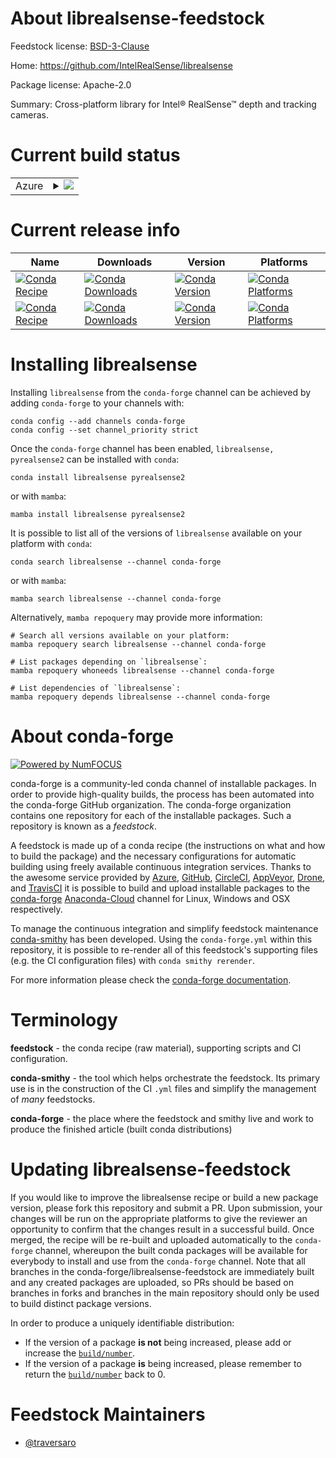 About librealsense-feedstock
============================

Feedstock license: [BSD-3-Clause](https://github.com/conda-forge/librealsense-feedstock/blob/main/LICENSE.txt)

Home: https://github.com/IntelRealSense/librealsense

Package license: Apache-2.0

Summary: Cross-platform library for Intel® RealSense™ depth and tracking cameras.

Current build status
====================


<table>
    
  <tr>
    <td>Azure</td>
    <td>
      <details>
        <summary>
          <a href="https://dev.azure.com/conda-forge/feedstock-builds/_build/latest?definitionId=11816&branchName=main">
            <img src="https://dev.azure.com/conda-forge/feedstock-builds/_apis/build/status/librealsense-feedstock?branchName=main">
          </a>
        </summary>
        <table>
          <thead><tr><th>Variant</th><th>Status</th></tr></thead>
          <tbody><tr>
              <td>linux_64_c_compiler_version10cdt_namecos7cuda_compiler_version11.2cxx_compiler_version10python3.10.____cpython</td>
              <td>
                <a href="https://dev.azure.com/conda-forge/feedstock-builds/_build/latest?definitionId=11816&branchName=main">
                  <img src="https://dev.azure.com/conda-forge/feedstock-builds/_apis/build/status/librealsense-feedstock?branchName=main&jobName=linux&configuration=linux%20linux_64_c_compiler_version10cdt_namecos7cuda_compiler_version11.2cxx_compiler_version10python3.10.____cpython" alt="variant">
                </a>
              </td>
            </tr><tr>
              <td>linux_64_c_compiler_version10cdt_namecos7cuda_compiler_version11.2cxx_compiler_version10python3.11.____cpython</td>
              <td>
                <a href="https://dev.azure.com/conda-forge/feedstock-builds/_build/latest?definitionId=11816&branchName=main">
                  <img src="https://dev.azure.com/conda-forge/feedstock-builds/_apis/build/status/librealsense-feedstock?branchName=main&jobName=linux&configuration=linux%20linux_64_c_compiler_version10cdt_namecos7cuda_compiler_version11.2cxx_compiler_version10python3.11.____cpython" alt="variant">
                </a>
              </td>
            </tr><tr>
              <td>linux_64_c_compiler_version10cdt_namecos7cuda_compiler_version11.2cxx_compiler_version10python3.8.____cpython</td>
              <td>
                <a href="https://dev.azure.com/conda-forge/feedstock-builds/_build/latest?definitionId=11816&branchName=main">
                  <img src="https://dev.azure.com/conda-forge/feedstock-builds/_apis/build/status/librealsense-feedstock?branchName=main&jobName=linux&configuration=linux%20linux_64_c_compiler_version10cdt_namecos7cuda_compiler_version11.2cxx_compiler_version10python3.8.____cpython" alt="variant">
                </a>
              </td>
            </tr><tr>
              <td>linux_64_c_compiler_version10cdt_namecos7cuda_compiler_version11.2cxx_compiler_version10python3.9.____cpython</td>
              <td>
                <a href="https://dev.azure.com/conda-forge/feedstock-builds/_build/latest?definitionId=11816&branchName=main">
                  <img src="https://dev.azure.com/conda-forge/feedstock-builds/_apis/build/status/librealsense-feedstock?branchName=main&jobName=linux&configuration=linux%20linux_64_c_compiler_version10cdt_namecos7cuda_compiler_version11.2cxx_compiler_version10python3.9.____cpython" alt="variant">
                </a>
              </td>
            </tr><tr>
              <td>linux_64_c_compiler_version12cdt_namecos6cuda_compiler_versionNonecxx_compiler_version12python3.10.____cpython</td>
              <td>
                <a href="https://dev.azure.com/conda-forge/feedstock-builds/_build/latest?definitionId=11816&branchName=main">
                  <img src="https://dev.azure.com/conda-forge/feedstock-builds/_apis/build/status/librealsense-feedstock?branchName=main&jobName=linux&configuration=linux%20linux_64_c_compiler_version12cdt_namecos6cuda_compiler_versionNonecxx_compiler_version12python3.10.____cpython" alt="variant">
                </a>
              </td>
            </tr><tr>
              <td>linux_64_c_compiler_version12cdt_namecos6cuda_compiler_versionNonecxx_compiler_version12python3.11.____cpython</td>
              <td>
                <a href="https://dev.azure.com/conda-forge/feedstock-builds/_build/latest?definitionId=11816&branchName=main">
                  <img src="https://dev.azure.com/conda-forge/feedstock-builds/_apis/build/status/librealsense-feedstock?branchName=main&jobName=linux&configuration=linux%20linux_64_c_compiler_version12cdt_namecos6cuda_compiler_versionNonecxx_compiler_version12python3.11.____cpython" alt="variant">
                </a>
              </td>
            </tr><tr>
              <td>linux_64_c_compiler_version12cdt_namecos6cuda_compiler_versionNonecxx_compiler_version12python3.8.____cpython</td>
              <td>
                <a href="https://dev.azure.com/conda-forge/feedstock-builds/_build/latest?definitionId=11816&branchName=main">
                  <img src="https://dev.azure.com/conda-forge/feedstock-builds/_apis/build/status/librealsense-feedstock?branchName=main&jobName=linux&configuration=linux%20linux_64_c_compiler_version12cdt_namecos6cuda_compiler_versionNonecxx_compiler_version12python3.8.____cpython" alt="variant">
                </a>
              </td>
            </tr><tr>
              <td>linux_64_c_compiler_version12cdt_namecos6cuda_compiler_versionNonecxx_compiler_version12python3.9.____cpython</td>
              <td>
                <a href="https://dev.azure.com/conda-forge/feedstock-builds/_build/latest?definitionId=11816&branchName=main">
                  <img src="https://dev.azure.com/conda-forge/feedstock-builds/_apis/build/status/librealsense-feedstock?branchName=main&jobName=linux&configuration=linux%20linux_64_c_compiler_version12cdt_namecos6cuda_compiler_versionNonecxx_compiler_version12python3.9.____cpython" alt="variant">
                </a>
              </td>
            </tr><tr>
              <td>linux_64_c_compiler_version12cdt_namecos7cuda_compiler_version12.0cxx_compiler_version12python3.10.____cpython</td>
              <td>
                <a href="https://dev.azure.com/conda-forge/feedstock-builds/_build/latest?definitionId=11816&branchName=main">
                  <img src="https://dev.azure.com/conda-forge/feedstock-builds/_apis/build/status/librealsense-feedstock?branchName=main&jobName=linux&configuration=linux%20linux_64_c_compiler_version12cdt_namecos7cuda_compiler_version12.0cxx_compiler_version12python3.10.____cpython" alt="variant">
                </a>
              </td>
            </tr><tr>
              <td>linux_64_c_compiler_version12cdt_namecos7cuda_compiler_version12.0cxx_compiler_version12python3.11.____cpython</td>
              <td>
                <a href="https://dev.azure.com/conda-forge/feedstock-builds/_build/latest?definitionId=11816&branchName=main">
                  <img src="https://dev.azure.com/conda-forge/feedstock-builds/_apis/build/status/librealsense-feedstock?branchName=main&jobName=linux&configuration=linux%20linux_64_c_compiler_version12cdt_namecos7cuda_compiler_version12.0cxx_compiler_version12python3.11.____cpython" alt="variant">
                </a>
              </td>
            </tr><tr>
              <td>linux_64_c_compiler_version12cdt_namecos7cuda_compiler_version12.0cxx_compiler_version12python3.8.____cpython</td>
              <td>
                <a href="https://dev.azure.com/conda-forge/feedstock-builds/_build/latest?definitionId=11816&branchName=main">
                  <img src="https://dev.azure.com/conda-forge/feedstock-builds/_apis/build/status/librealsense-feedstock?branchName=main&jobName=linux&configuration=linux%20linux_64_c_compiler_version12cdt_namecos7cuda_compiler_version12.0cxx_compiler_version12python3.8.____cpython" alt="variant">
                </a>
              </td>
            </tr><tr>
              <td>linux_64_c_compiler_version12cdt_namecos7cuda_compiler_version12.0cxx_compiler_version12python3.9.____cpython</td>
              <td>
                <a href="https://dev.azure.com/conda-forge/feedstock-builds/_build/latest?definitionId=11816&branchName=main">
                  <img src="https://dev.azure.com/conda-forge/feedstock-builds/_apis/build/status/librealsense-feedstock?branchName=main&jobName=linux&configuration=linux%20linux_64_c_compiler_version12cdt_namecos7cuda_compiler_version12.0cxx_compiler_version12python3.9.____cpython" alt="variant">
                </a>
              </td>
            </tr><tr>
              <td>linux_aarch64_c_compiler_version10cuda_compilernvcccuda_compiler_version11.2cxx_compiler_version10python3.10.____cpython</td>
              <td>
                <a href="https://dev.azure.com/conda-forge/feedstock-builds/_build/latest?definitionId=11816&branchName=main">
                  <img src="https://dev.azure.com/conda-forge/feedstock-builds/_apis/build/status/librealsense-feedstock?branchName=main&jobName=linux&configuration=linux%20linux_aarch64_c_compiler_version10cuda_compilernvcccuda_compiler_version11.2cxx_compiler_version10python3.10.____cpython" alt="variant">
                </a>
              </td>
            </tr><tr>
              <td>linux_aarch64_c_compiler_version10cuda_compilernvcccuda_compiler_version11.2cxx_compiler_version10python3.11.____cpython</td>
              <td>
                <a href="https://dev.azure.com/conda-forge/feedstock-builds/_build/latest?definitionId=11816&branchName=main">
                  <img src="https://dev.azure.com/conda-forge/feedstock-builds/_apis/build/status/librealsense-feedstock?branchName=main&jobName=linux&configuration=linux%20linux_aarch64_c_compiler_version10cuda_compilernvcccuda_compiler_version11.2cxx_compiler_version10python3.11.____cpython" alt="variant">
                </a>
              </td>
            </tr><tr>
              <td>linux_aarch64_c_compiler_version10cuda_compilernvcccuda_compiler_version11.2cxx_compiler_version10python3.8.____cpython</td>
              <td>
                <a href="https://dev.azure.com/conda-forge/feedstock-builds/_build/latest?definitionId=11816&branchName=main">
                  <img src="https://dev.azure.com/conda-forge/feedstock-builds/_apis/build/status/librealsense-feedstock?branchName=main&jobName=linux&configuration=linux%20linux_aarch64_c_compiler_version10cuda_compilernvcccuda_compiler_version11.2cxx_compiler_version10python3.8.____cpython" alt="variant">
                </a>
              </td>
            </tr><tr>
              <td>linux_aarch64_c_compiler_version10cuda_compilernvcccuda_compiler_version11.2cxx_compiler_version10python3.9.____cpython</td>
              <td>
                <a href="https://dev.azure.com/conda-forge/feedstock-builds/_build/latest?definitionId=11816&branchName=main">
                  <img src="https://dev.azure.com/conda-forge/feedstock-builds/_apis/build/status/librealsense-feedstock?branchName=main&jobName=linux&configuration=linux%20linux_aarch64_c_compiler_version10cuda_compilernvcccuda_compiler_version11.2cxx_compiler_version10python3.9.____cpython" alt="variant">
                </a>
              </td>
            </tr><tr>
              <td>linux_aarch64_c_compiler_version12cuda_compilerNonecuda_compiler_versionNonecxx_compiler_version12python3.10.____cpython</td>
              <td>
                <a href="https://dev.azure.com/conda-forge/feedstock-builds/_build/latest?definitionId=11816&branchName=main">
                  <img src="https://dev.azure.com/conda-forge/feedstock-builds/_apis/build/status/librealsense-feedstock?branchName=main&jobName=linux&configuration=linux%20linux_aarch64_c_compiler_version12cuda_compilerNonecuda_compiler_versionNonecxx_compiler_version12python3.10.____cpython" alt="variant">
                </a>
              </td>
            </tr><tr>
              <td>linux_aarch64_c_compiler_version12cuda_compilerNonecuda_compiler_versionNonecxx_compiler_version12python3.11.____cpython</td>
              <td>
                <a href="https://dev.azure.com/conda-forge/feedstock-builds/_build/latest?definitionId=11816&branchName=main">
                  <img src="https://dev.azure.com/conda-forge/feedstock-builds/_apis/build/status/librealsense-feedstock?branchName=main&jobName=linux&configuration=linux%20linux_aarch64_c_compiler_version12cuda_compilerNonecuda_compiler_versionNonecxx_compiler_version12python3.11.____cpython" alt="variant">
                </a>
              </td>
            </tr><tr>
              <td>linux_aarch64_c_compiler_version12cuda_compilerNonecuda_compiler_versionNonecxx_compiler_version12python3.8.____cpython</td>
              <td>
                <a href="https://dev.azure.com/conda-forge/feedstock-builds/_build/latest?definitionId=11816&branchName=main">
                  <img src="https://dev.azure.com/conda-forge/feedstock-builds/_apis/build/status/librealsense-feedstock?branchName=main&jobName=linux&configuration=linux%20linux_aarch64_c_compiler_version12cuda_compilerNonecuda_compiler_versionNonecxx_compiler_version12python3.8.____cpython" alt="variant">
                </a>
              </td>
            </tr><tr>
              <td>linux_aarch64_c_compiler_version12cuda_compilerNonecuda_compiler_versionNonecxx_compiler_version12python3.9.____cpython</td>
              <td>
                <a href="https://dev.azure.com/conda-forge/feedstock-builds/_build/latest?definitionId=11816&branchName=main">
                  <img src="https://dev.azure.com/conda-forge/feedstock-builds/_apis/build/status/librealsense-feedstock?branchName=main&jobName=linux&configuration=linux%20linux_aarch64_c_compiler_version12cuda_compilerNonecuda_compiler_versionNonecxx_compiler_version12python3.9.____cpython" alt="variant">
                </a>
              </td>
            </tr><tr>
              <td>linux_aarch64_c_compiler_version12cuda_compilercuda-nvcccuda_compiler_version12.0cxx_compiler_version12python3.10.____cpython</td>
              <td>
                <a href="https://dev.azure.com/conda-forge/feedstock-builds/_build/latest?definitionId=11816&branchName=main">
                  <img src="https://dev.azure.com/conda-forge/feedstock-builds/_apis/build/status/librealsense-feedstock?branchName=main&jobName=linux&configuration=linux%20linux_aarch64_c_compiler_version12cuda_compilercuda-nvcccuda_compiler_version12.0cxx_compiler_version12python3.10.____cpython" alt="variant">
                </a>
              </td>
            </tr><tr>
              <td>linux_aarch64_c_compiler_version12cuda_compilercuda-nvcccuda_compiler_version12.0cxx_compiler_version12python3.11.____cpython</td>
              <td>
                <a href="https://dev.azure.com/conda-forge/feedstock-builds/_build/latest?definitionId=11816&branchName=main">
                  <img src="https://dev.azure.com/conda-forge/feedstock-builds/_apis/build/status/librealsense-feedstock?branchName=main&jobName=linux&configuration=linux%20linux_aarch64_c_compiler_version12cuda_compilercuda-nvcccuda_compiler_version12.0cxx_compiler_version12python3.11.____cpython" alt="variant">
                </a>
              </td>
            </tr><tr>
              <td>linux_aarch64_c_compiler_version12cuda_compilercuda-nvcccuda_compiler_version12.0cxx_compiler_version12python3.8.____cpython</td>
              <td>
                <a href="https://dev.azure.com/conda-forge/feedstock-builds/_build/latest?definitionId=11816&branchName=main">
                  <img src="https://dev.azure.com/conda-forge/feedstock-builds/_apis/build/status/librealsense-feedstock?branchName=main&jobName=linux&configuration=linux%20linux_aarch64_c_compiler_version12cuda_compilercuda-nvcccuda_compiler_version12.0cxx_compiler_version12python3.8.____cpython" alt="variant">
                </a>
              </td>
            </tr><tr>
              <td>linux_aarch64_c_compiler_version12cuda_compilercuda-nvcccuda_compiler_version12.0cxx_compiler_version12python3.9.____cpython</td>
              <td>
                <a href="https://dev.azure.com/conda-forge/feedstock-builds/_build/latest?definitionId=11816&branchName=main">
                  <img src="https://dev.azure.com/conda-forge/feedstock-builds/_apis/build/status/librealsense-feedstock?branchName=main&jobName=linux&configuration=linux%20linux_aarch64_c_compiler_version12cuda_compilercuda-nvcccuda_compiler_version12.0cxx_compiler_version12python3.9.____cpython" alt="variant">
                </a>
              </td>
            </tr><tr>
              <td>linux_ppc64le_c_compiler_version10cuda_compilernvcccuda_compiler_version11.2cxx_compiler_version10python3.10.____cpython</td>
              <td>
                <a href="https://dev.azure.com/conda-forge/feedstock-builds/_build/latest?definitionId=11816&branchName=main">
                  <img src="https://dev.azure.com/conda-forge/feedstock-builds/_apis/build/status/librealsense-feedstock?branchName=main&jobName=linux&configuration=linux%20linux_ppc64le_c_compiler_version10cuda_compilernvcccuda_compiler_version11.2cxx_compiler_version10python3.10.____cpython" alt="variant">
                </a>
              </td>
            </tr><tr>
              <td>linux_ppc64le_c_compiler_version10cuda_compilernvcccuda_compiler_version11.2cxx_compiler_version10python3.11.____cpython</td>
              <td>
                <a href="https://dev.azure.com/conda-forge/feedstock-builds/_build/latest?definitionId=11816&branchName=main">
                  <img src="https://dev.azure.com/conda-forge/feedstock-builds/_apis/build/status/librealsense-feedstock?branchName=main&jobName=linux&configuration=linux%20linux_ppc64le_c_compiler_version10cuda_compilernvcccuda_compiler_version11.2cxx_compiler_version10python3.11.____cpython" alt="variant">
                </a>
              </td>
            </tr><tr>
              <td>linux_ppc64le_c_compiler_version10cuda_compilernvcccuda_compiler_version11.2cxx_compiler_version10python3.8.____cpython</td>
              <td>
                <a href="https://dev.azure.com/conda-forge/feedstock-builds/_build/latest?definitionId=11816&branchName=main">
                  <img src="https://dev.azure.com/conda-forge/feedstock-builds/_apis/build/status/librealsense-feedstock?branchName=main&jobName=linux&configuration=linux%20linux_ppc64le_c_compiler_version10cuda_compilernvcccuda_compiler_version11.2cxx_compiler_version10python3.8.____cpython" alt="variant">
                </a>
              </td>
            </tr><tr>
              <td>linux_ppc64le_c_compiler_version10cuda_compilernvcccuda_compiler_version11.2cxx_compiler_version10python3.9.____cpython</td>
              <td>
                <a href="https://dev.azure.com/conda-forge/feedstock-builds/_build/latest?definitionId=11816&branchName=main">
                  <img src="https://dev.azure.com/conda-forge/feedstock-builds/_apis/build/status/librealsense-feedstock?branchName=main&jobName=linux&configuration=linux%20linux_ppc64le_c_compiler_version10cuda_compilernvcccuda_compiler_version11.2cxx_compiler_version10python3.9.____cpython" alt="variant">
                </a>
              </td>
            </tr><tr>
              <td>linux_ppc64le_c_compiler_version12cuda_compilerNonecuda_compiler_versionNonecxx_compiler_version12python3.10.____cpython</td>
              <td>
                <a href="https://dev.azure.com/conda-forge/feedstock-builds/_build/latest?definitionId=11816&branchName=main">
                  <img src="https://dev.azure.com/conda-forge/feedstock-builds/_apis/build/status/librealsense-feedstock?branchName=main&jobName=linux&configuration=linux%20linux_ppc64le_c_compiler_version12cuda_compilerNonecuda_compiler_versionNonecxx_compiler_version12python3.10.____cpython" alt="variant">
                </a>
              </td>
            </tr><tr>
              <td>linux_ppc64le_c_compiler_version12cuda_compilerNonecuda_compiler_versionNonecxx_compiler_version12python3.11.____cpython</td>
              <td>
                <a href="https://dev.azure.com/conda-forge/feedstock-builds/_build/latest?definitionId=11816&branchName=main">
                  <img src="https://dev.azure.com/conda-forge/feedstock-builds/_apis/build/status/librealsense-feedstock?branchName=main&jobName=linux&configuration=linux%20linux_ppc64le_c_compiler_version12cuda_compilerNonecuda_compiler_versionNonecxx_compiler_version12python3.11.____cpython" alt="variant">
                </a>
              </td>
            </tr><tr>
              <td>linux_ppc64le_c_compiler_version12cuda_compilerNonecuda_compiler_versionNonecxx_compiler_version12python3.8.____cpython</td>
              <td>
                <a href="https://dev.azure.com/conda-forge/feedstock-builds/_build/latest?definitionId=11816&branchName=main">
                  <img src="https://dev.azure.com/conda-forge/feedstock-builds/_apis/build/status/librealsense-feedstock?branchName=main&jobName=linux&configuration=linux%20linux_ppc64le_c_compiler_version12cuda_compilerNonecuda_compiler_versionNonecxx_compiler_version12python3.8.____cpython" alt="variant">
                </a>
              </td>
            </tr><tr>
              <td>linux_ppc64le_c_compiler_version12cuda_compilerNonecuda_compiler_versionNonecxx_compiler_version12python3.9.____cpython</td>
              <td>
                <a href="https://dev.azure.com/conda-forge/feedstock-builds/_build/latest?definitionId=11816&branchName=main">
                  <img src="https://dev.azure.com/conda-forge/feedstock-builds/_apis/build/status/librealsense-feedstock?branchName=main&jobName=linux&configuration=linux%20linux_ppc64le_c_compiler_version12cuda_compilerNonecuda_compiler_versionNonecxx_compiler_version12python3.9.____cpython" alt="variant">
                </a>
              </td>
            </tr><tr>
              <td>linux_ppc64le_c_compiler_version12cuda_compilercuda-nvcccuda_compiler_version12.0cxx_compiler_version12python3.10.____cpython</td>
              <td>
                <a href="https://dev.azure.com/conda-forge/feedstock-builds/_build/latest?definitionId=11816&branchName=main">
                  <img src="https://dev.azure.com/conda-forge/feedstock-builds/_apis/build/status/librealsense-feedstock?branchName=main&jobName=linux&configuration=linux%20linux_ppc64le_c_compiler_version12cuda_compilercuda-nvcccuda_compiler_version12.0cxx_compiler_version12python3.10.____cpython" alt="variant">
                </a>
              </td>
            </tr><tr>
              <td>linux_ppc64le_c_compiler_version12cuda_compilercuda-nvcccuda_compiler_version12.0cxx_compiler_version12python3.11.____cpython</td>
              <td>
                <a href="https://dev.azure.com/conda-forge/feedstock-builds/_build/latest?definitionId=11816&branchName=main">
                  <img src="https://dev.azure.com/conda-forge/feedstock-builds/_apis/build/status/librealsense-feedstock?branchName=main&jobName=linux&configuration=linux%20linux_ppc64le_c_compiler_version12cuda_compilercuda-nvcccuda_compiler_version12.0cxx_compiler_version12python3.11.____cpython" alt="variant">
                </a>
              </td>
            </tr><tr>
              <td>linux_ppc64le_c_compiler_version12cuda_compilercuda-nvcccuda_compiler_version12.0cxx_compiler_version12python3.8.____cpython</td>
              <td>
                <a href="https://dev.azure.com/conda-forge/feedstock-builds/_build/latest?definitionId=11816&branchName=main">
                  <img src="https://dev.azure.com/conda-forge/feedstock-builds/_apis/build/status/librealsense-feedstock?branchName=main&jobName=linux&configuration=linux%20linux_ppc64le_c_compiler_version12cuda_compilercuda-nvcccuda_compiler_version12.0cxx_compiler_version12python3.8.____cpython" alt="variant">
                </a>
              </td>
            </tr><tr>
              <td>linux_ppc64le_c_compiler_version12cuda_compilercuda-nvcccuda_compiler_version12.0cxx_compiler_version12python3.9.____cpython</td>
              <td>
                <a href="https://dev.azure.com/conda-forge/feedstock-builds/_build/latest?definitionId=11816&branchName=main">
                  <img src="https://dev.azure.com/conda-forge/feedstock-builds/_apis/build/status/librealsense-feedstock?branchName=main&jobName=linux&configuration=linux%20linux_ppc64le_c_compiler_version12cuda_compilercuda-nvcccuda_compiler_version12.0cxx_compiler_version12python3.9.____cpython" alt="variant">
                </a>
              </td>
            </tr><tr>
              <td>osx_64_python3.10.____cpython</td>
              <td>
                <a href="https://dev.azure.com/conda-forge/feedstock-builds/_build/latest?definitionId=11816&branchName=main">
                  <img src="https://dev.azure.com/conda-forge/feedstock-builds/_apis/build/status/librealsense-feedstock?branchName=main&jobName=osx&configuration=osx%20osx_64_python3.10.____cpython" alt="variant">
                </a>
              </td>
            </tr><tr>
              <td>osx_64_python3.11.____cpython</td>
              <td>
                <a href="https://dev.azure.com/conda-forge/feedstock-builds/_build/latest?definitionId=11816&branchName=main">
                  <img src="https://dev.azure.com/conda-forge/feedstock-builds/_apis/build/status/librealsense-feedstock?branchName=main&jobName=osx&configuration=osx%20osx_64_python3.11.____cpython" alt="variant">
                </a>
              </td>
            </tr><tr>
              <td>osx_64_python3.8.____cpython</td>
              <td>
                <a href="https://dev.azure.com/conda-forge/feedstock-builds/_build/latest?definitionId=11816&branchName=main">
                  <img src="https://dev.azure.com/conda-forge/feedstock-builds/_apis/build/status/librealsense-feedstock?branchName=main&jobName=osx&configuration=osx%20osx_64_python3.8.____cpython" alt="variant">
                </a>
              </td>
            </tr><tr>
              <td>osx_64_python3.9.____cpython</td>
              <td>
                <a href="https://dev.azure.com/conda-forge/feedstock-builds/_build/latest?definitionId=11816&branchName=main">
                  <img src="https://dev.azure.com/conda-forge/feedstock-builds/_apis/build/status/librealsense-feedstock?branchName=main&jobName=osx&configuration=osx%20osx_64_python3.9.____cpython" alt="variant">
                </a>
              </td>
            </tr><tr>
              <td>osx_arm64_python3.10.____cpython</td>
              <td>
                <a href="https://dev.azure.com/conda-forge/feedstock-builds/_build/latest?definitionId=11816&branchName=main">
                  <img src="https://dev.azure.com/conda-forge/feedstock-builds/_apis/build/status/librealsense-feedstock?branchName=main&jobName=osx&configuration=osx%20osx_arm64_python3.10.____cpython" alt="variant">
                </a>
              </td>
            </tr><tr>
              <td>osx_arm64_python3.11.____cpython</td>
              <td>
                <a href="https://dev.azure.com/conda-forge/feedstock-builds/_build/latest?definitionId=11816&branchName=main">
                  <img src="https://dev.azure.com/conda-forge/feedstock-builds/_apis/build/status/librealsense-feedstock?branchName=main&jobName=osx&configuration=osx%20osx_arm64_python3.11.____cpython" alt="variant">
                </a>
              </td>
            </tr><tr>
              <td>osx_arm64_python3.8.____cpython</td>
              <td>
                <a href="https://dev.azure.com/conda-forge/feedstock-builds/_build/latest?definitionId=11816&branchName=main">
                  <img src="https://dev.azure.com/conda-forge/feedstock-builds/_apis/build/status/librealsense-feedstock?branchName=main&jobName=osx&configuration=osx%20osx_arm64_python3.8.____cpython" alt="variant">
                </a>
              </td>
            </tr><tr>
              <td>osx_arm64_python3.9.____cpython</td>
              <td>
                <a href="https://dev.azure.com/conda-forge/feedstock-builds/_build/latest?definitionId=11816&branchName=main">
                  <img src="https://dev.azure.com/conda-forge/feedstock-builds/_apis/build/status/librealsense-feedstock?branchName=main&jobName=osx&configuration=osx%20osx_arm64_python3.9.____cpython" alt="variant">
                </a>
              </td>
            </tr>
          </tbody>
        </table>
      </details>
    </td>
  </tr>
</table>

Current release info
====================

| Name | Downloads | Version | Platforms |
| --- | --- | --- | --- |
| [![Conda Recipe](https://img.shields.io/badge/recipe-librealsense-green.svg)](https://anaconda.org/conda-forge/librealsense) | [![Conda Downloads](https://img.shields.io/conda/dn/conda-forge/librealsense.svg)](https://anaconda.org/conda-forge/librealsense) | [![Conda Version](https://img.shields.io/conda/vn/conda-forge/librealsense.svg)](https://anaconda.org/conda-forge/librealsense) | [![Conda Platforms](https://img.shields.io/conda/pn/conda-forge/librealsense.svg)](https://anaconda.org/conda-forge/librealsense) |
| [![Conda Recipe](https://img.shields.io/badge/recipe-pyrealsense2-green.svg)](https://anaconda.org/conda-forge/pyrealsense2) | [![Conda Downloads](https://img.shields.io/conda/dn/conda-forge/pyrealsense2.svg)](https://anaconda.org/conda-forge/pyrealsense2) | [![Conda Version](https://img.shields.io/conda/vn/conda-forge/pyrealsense2.svg)](https://anaconda.org/conda-forge/pyrealsense2) | [![Conda Platforms](https://img.shields.io/conda/pn/conda-forge/pyrealsense2.svg)](https://anaconda.org/conda-forge/pyrealsense2) |

Installing librealsense
=======================

Installing `librealsense` from the `conda-forge` channel can be achieved by adding `conda-forge` to your channels with:

```
conda config --add channels conda-forge
conda config --set channel_priority strict
```

Once the `conda-forge` channel has been enabled, `librealsense, pyrealsense2` can be installed with `conda`:

```
conda install librealsense pyrealsense2
```

or with `mamba`:

```
mamba install librealsense pyrealsense2
```

It is possible to list all of the versions of `librealsense` available on your platform with `conda`:

```
conda search librealsense --channel conda-forge
```

or with `mamba`:

```
mamba search librealsense --channel conda-forge
```

Alternatively, `mamba repoquery` may provide more information:

```
# Search all versions available on your platform:
mamba repoquery search librealsense --channel conda-forge

# List packages depending on `librealsense`:
mamba repoquery whoneeds librealsense --channel conda-forge

# List dependencies of `librealsense`:
mamba repoquery depends librealsense --channel conda-forge
```


About conda-forge
=================

[![Powered by
NumFOCUS](https://img.shields.io/badge/powered%20by-NumFOCUS-orange.svg?style=flat&colorA=E1523D&colorB=007D8A)](https://numfocus.org)

conda-forge is a community-led conda channel of installable packages.
In order to provide high-quality builds, the process has been automated into the
conda-forge GitHub organization. The conda-forge organization contains one repository
for each of the installable packages. Such a repository is known as a *feedstock*.

A feedstock is made up of a conda recipe (the instructions on what and how to build
the package) and the necessary configurations for automatic building using freely
available continuous integration services. Thanks to the awesome service provided by
[Azure](https://azure.microsoft.com/en-us/services/devops/), [GitHub](https://github.com/),
[CircleCI](https://circleci.com/), [AppVeyor](https://www.appveyor.com/),
[Drone](https://cloud.drone.io/welcome), and [TravisCI](https://travis-ci.com/)
it is possible to build and upload installable packages to the
[conda-forge](https://anaconda.org/conda-forge) [Anaconda-Cloud](https://anaconda.org/)
channel for Linux, Windows and OSX respectively.

To manage the continuous integration and simplify feedstock maintenance
[conda-smithy](https://github.com/conda-forge/conda-smithy) has been developed.
Using the ``conda-forge.yml`` within this repository, it is possible to re-render all of
this feedstock's supporting files (e.g. the CI configuration files) with ``conda smithy rerender``.

For more information please check the [conda-forge documentation](https://conda-forge.org/docs/).

Terminology
===========

**feedstock** - the conda recipe (raw material), supporting scripts and CI configuration.

**conda-smithy** - the tool which helps orchestrate the feedstock.
                   Its primary use is in the construction of the CI ``.yml`` files
                   and simplify the management of *many* feedstocks.

**conda-forge** - the place where the feedstock and smithy live and work to
                  produce the finished article (built conda distributions)


Updating librealsense-feedstock
===============================

If you would like to improve the librealsense recipe or build a new
package version, please fork this repository and submit a PR. Upon submission,
your changes will be run on the appropriate platforms to give the reviewer an
opportunity to confirm that the changes result in a successful build. Once
merged, the recipe will be re-built and uploaded automatically to the
`conda-forge` channel, whereupon the built conda packages will be available for
everybody to install and use from the `conda-forge` channel.
Note that all branches in the conda-forge/librealsense-feedstock are
immediately built and any created packages are uploaded, so PRs should be based
on branches in forks and branches in the main repository should only be used to
build distinct package versions.

In order to produce a uniquely identifiable distribution:
 * If the version of a package **is not** being increased, please add or increase
   the [``build/number``](https://docs.conda.io/projects/conda-build/en/latest/resources/define-metadata.html#build-number-and-string).
 * If the version of a package **is** being increased, please remember to return
   the [``build/number``](https://docs.conda.io/projects/conda-build/en/latest/resources/define-metadata.html#build-number-and-string)
   back to 0.

Feedstock Maintainers
=====================

* [@traversaro](https://github.com/traversaro/)

